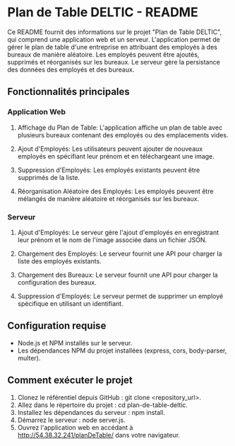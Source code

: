 # Plan de Table DELTIC - README
Ce README fournit des informations sur le projet "Plan de Table DELTIC", qui comprend une application web et un serveur. L'application permet de gérer le plan de table d'une entreprise en attribuant des employés à des bureaux de manière aléatoire. Les employés peuvent être ajoutés, supprimés et réorganisés sur les bureaux. Le serveur gère la persistance des données des employés et des bureaux.

## Fonctionnalités principales
### Application Web
1. Affichage du Plan de Table: L'application affiche un plan de table avec plusieurs bureaux contenant des employés ou des emplacements vides.

2. Ajout d'Employés: Les utilisateurs peuvent ajouter de nouveaux employés en spécifiant leur prénom et en téléchargeant une image.

4. Suppression d'Employés: Les employés existants peuvent être supprimés de la liste.

5. Réorganisation Aléatoire des Employés: Les employés peuvent être mélangés de manière aléatoire et réorganisés sur les bureaux.

### Serveur
1. Ajout d'Employés: Le serveur gère l'ajout d'employés en enregistrant leur prénom et le nom de l'image associée dans un fichier JSON.

2. Chargement des Employés: Le serveur fournit une API pour charger la liste des employés existants.

3. Chargement des Bureaux: Le serveur fournit une API pour charger la configuration des bureaux.

4. Suppression d'Employés: Le serveur permet de supprimer un employé spécifique en utilisant un identifiant.

## Configuration requise
* Node.js et NPM installés sur le serveur.
* Les dépendances NPM du projet installées (express, cors, body-parser, multer).

## Comment exécuter le projet
1. Clonez le référentiel depuis GitHub : git clone <repository_url>.
2. Allez dans le répertoire du projet : cd plan-de-table-deltic.
3. Installez les dépendances du serveur : npm install.
4. Démarrez le serveur : node server.js.
5. Ouvrez l'application web en accédant à http://54.38.32.241/planDeTable/ dans votre navigateur.

